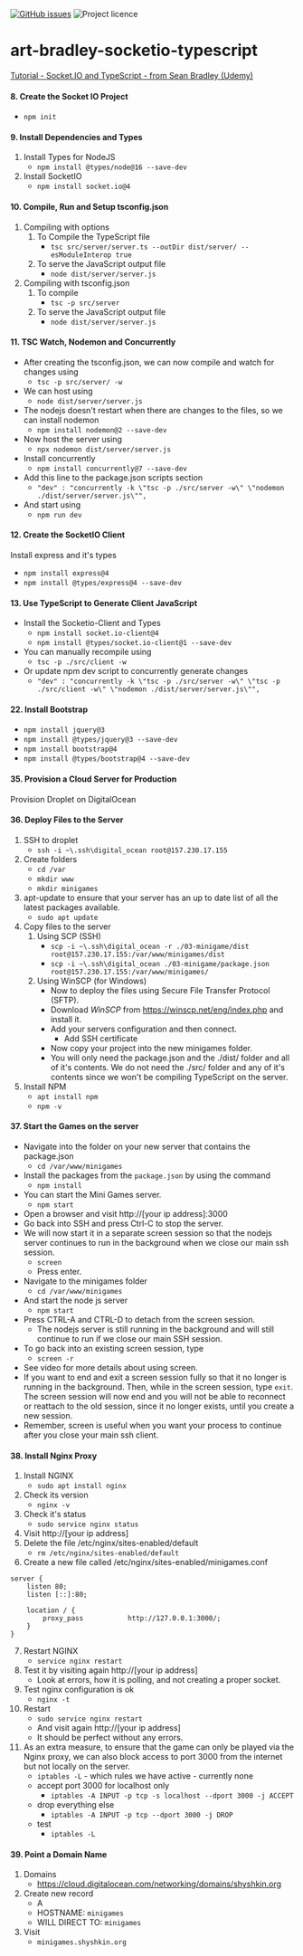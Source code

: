 [![GitHub issues](https://img.shields.io/github/issues/artshishkin/art-bradley-socketio-typescript)](https://github.com/artshishkin/art-bradley-socketio-typescript/issues)
![Project licence][licence]

# art-bradley-socketio-typescript

[Tutorial - Socket.IO and TypeScript - from Sean Bradley (Udemy)](https://sbcode.net/tssock/)

#### 8. Create the Socket IO Project

- `npm init`

#### 9. Install Dependencies and Types

1. Install Types for NodeJS
    - `npm install @types/node@16 --save-dev`
2. Install SocketIO
    - `npm install socket.io@4`

#### 10. Compile, Run and Setup tsconfig.json

1. Compiling with options
    1. To Compile the TypeScript file
        - `tsc src/server/server.ts --outDir dist/server/ --esModuleInterop true`
    2. To serve the JavaScript output file
        - `node dist/server/server.js`
2. Compiling with tsconfig.json
    1. To compile
        - `tsc -p src/server`
    2. To serve the JavaScript output file
        - `node dist/server/server.js`

#### 11. TSC Watch, Nodemon and Concurrently

- After creating the tsconfig.json, we can now compile and watch for changes using
    - `tsc -p src/server/ -w`
- We can host using
    - `node dist/server/server.js`
- The nodejs doesn't restart when there are changes to the files, so we can install nodemon
    - `npm install nodemon@2 --save-dev`
- Now host the server using
    - `npx nodemon dist/server/server.js`
- Install concurrently
    - `npm install concurrently@7 --save-dev`
- Add this line to the package.json scripts section
    - `"dev" : "concurrently -k \"tsc -p ./src/server -w\" \"nodemon ./dist/server/server.js\"",`
- And start using
    - `npm run dev`

#### 12. Create the SocketIO Client

Install express and it's types

- `npm install express@4`
- `npm install @types/express@4 --save-dev`

#### 13. Use TypeScript to Generate Client JavaScript

- Install the Socketio-Client and Types
    - `npm install socket.io-client@4`
    - `npm install @types/socket.io-client@1 --save-dev`
- You can manually recompile using
    - `tsc -p ./src/client -w`
- Or update npm dev script to concurrently generate changes
    - `"dev" : "concurrently -k \"tsc -p ./src/server -w\" \"tsc -p ./src/client -w\" \"nodemon ./dist/server/server.js\"",`

#### 22. Install Bootstrap

- `npm install jquery@3`
- `npm install @types/jquery@3 --save-dev`
- `npm install bootstrap@4`
- `npm install @types/bootstrap@4 --save-dev`

#### 35. Provision a Cloud Server for Production

Provision Droplet on DigitalOcean

#### 36. Deploy Files to the Server

1. SSH to droplet
    - `ssh -i ~\.ssh\digital_ocean root@157.230.17.155`
2. Create folders
    - `cd /var`
    - `mkdir www`
    - `mkdir minigames`
3. apt-update to ensure that your server has an up to date list of all the latest packages available.
    - `sudo apt update`
4. Copy files to the server
    1. Using SCP (SSH)
        - `scp -i ~\.ssh\digital_ocean -r ./03-minigame/dist root@157.230.17.155:/var/www/minigames/dist`
        - `scp -i ~\.ssh\digital_ocean ./03-minigame/package.json root@157.230.17.155:/var/www/minigames/`
    2. Using WinSCP (for Windows)
        - Now to deploy the files using Secure File Transfer Protocol (SFTP).
        - Download _WinSCP_ from https://winscp.net/eng/index.php and install it.
        - Add your servers configuration and then connect.
            - Add SSH certificate
        - Now copy your project into the new minigames folder.
        - You will only need the package.json and the ./dist/ folder and all of it's contents. We do not need the ./src/
          folder and any of it's contents since we won't be compiling TypeScript on the server.
5. Install NPM
    - `apt install npm`
    - `npm -v`

#### 37. Start the Games on the server

- Navigate into the folder on your new server that contains the package.json
    - `cd /var/www/minigames`
- Install the packages from the `package.json` by using the command
    - `npm install`
- You can start the Mini Games server.
    - `npm start`
- Open a browser and visit http://[your ip address]:3000
- Go back into SSH and press Ctrl-C to stop the server.
- We will now start it in a separate screen session so that the nodejs server continues to run in the background when we
  close our main ssh session.
    - `screen`
    - Press enter.
- Navigate to the minigames folder
    - `cd /var/www/minigames`
- And start the node js server
    - `npm start`
- Press CTRL-A and CTRL-D to detach from the screen session.
    - The nodejs server is still running in the background and will still continue to run if we close our main SSH
      session.
- To go back into an existing screen session, type
    - `screen -r`
- See video for more details about using screen.
- If you want to end and exit a screen session fully so that it no longer is running in the background. Then, while in
  the screen session, type `exit`. The screen session will now end and you will not be able to reconnect or reattach to
  the old session, since it no longer exists, until you create a new session.
- Remember, screen is useful when you want your process to continue after you close your main ssh client.

#### 38. Install Nginx Proxy

1. Install NGINX
    - `sudo apt install nginx`
2. Check its version
    - `nginx -v`
3. Check it's status
    - `sudo service nginx status`
4. Visit http://[your ip address]
5. Delete the file /etc/nginx/sites-enabled/default
    - `rm /etc/nginx/sites-enabled/default`
6. Create a new file called /etc/nginx/sites-enabled/minigames.conf

```nginx configuration
server {
    listen 80;
    listen [::]:80;

    location / {
        proxy_pass           http://127.0.0.1:3000/;
    }
}
```

7. Restart NGINX
    - `service nginx restart`
8. Test it by visiting again http://[your ip address]
    - Look at errors, how it is polling, and not creating a proper socket.
9. Test nginx configuration is ok
    - `nginx -t`
10. Restart
    - `sudo service nginx restart`
    - And visit again http://[your ip address]
    - It should be perfect without any errors.
11. As an extra measure, to ensure that the game can only be played via the Nginx proxy, we can also block access to
    port 3000 from the internet but not locally on the server.
    - `iptables -L` - which rules we have active - currently none
    - accept port 3000 for localhost only
        - `iptables -A INPUT -p tcp -s localhost --dport 3000 -j ACCEPT`
    - drop everything else
        - `iptables -A INPUT -p tcp --dport 3000 -j DROP`
    - test
        - `iptables -L`

#### 39. Point a Domain Name

1. Domains
    - https://cloud.digitalocean.com/networking/domains/shyshkin.org
2. Create new record
    - A
    - HOSTNAME: `minigames`
    - WILL DIRECT TO: `minigames`
3. Visit
    - `minigames.shyshkin.org`

[licence]: https://img.shields.io/github/license/artshishkin/art-bradley-socketio-typescript.svg
